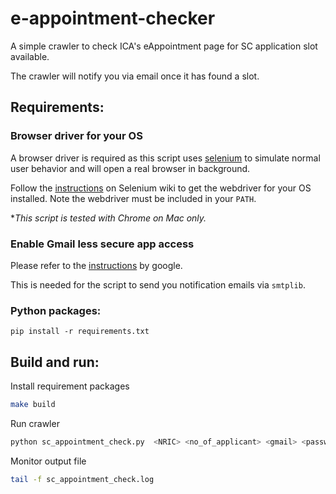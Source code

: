 # e-appointment-checker

A simple crawler to check ICA's eAppointment page for SC application slot available.

The crawler will notify you via email once it has found a slot.

## Requirements:
### Browser driver for your OS
A browser driver is required as this script uses [selenium](http://www.seleniumhq.org/) to simulate normal user behavior and will open a real browser in background.

Follow the [instructions](https://github.com/SeleniumHQ/selenium/wiki/ChromeDriver#requirements) on Selenium wiki to get the webdriver for your OS installed. Note the webdriver must be included in your `PATH`.

**This script is tested with Chrome on Mac only.*

### Enable Gmail less secure app access
Please refer to the [instructions](https://support.google.com/accounts/answer/6010255?hl=en) by google. 

This is needed for the script to send you notification emails via `smtplib`.

### Python packages:
```
pip install -r requirements.txt
```

## Build and run:
Install requirement packages
```bash
make build
```

Run crawler
```bash
python sc_appointment_check.py  <NRIC> <no_of_applicant> <gmail> <password>
```

Monitor output file
```bash
tail -f sc_appointment_check.log

```